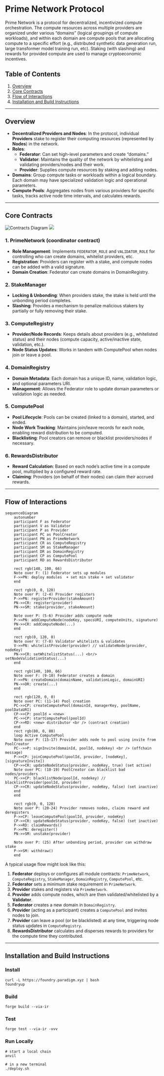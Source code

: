 # Prime Network Protocol

Prime Network is a protocol for decentralized, incentivized compute orchestration. The compute resources across multiple providers are organized under various “domains” (logical groupings of compute workloads), and within each domain are compute pools that are allocating compute to a specific effort (e.g., distributed synthetic data generation run, large transformer model training run, etc). Staking (with slashing) and rewards for provided compute are used to manage cryptoeconomic incentives.

## Table of Contents

1. [Overview](#overview)  
2. [Core Contracts](#core-contracts)  
3. [Flow of Interactions](#flow-of-interactions)  
4. [Installation and Build Instructions](#installation-and-build-instructions)  

---

## Overview

- **Decentralized Providers and Nodes**: In the protocol, individual **Providers** stake to register their computing resources (represented by **Nodes**) in the network.  
- **Roles**:  
  - **Federator**: Can set high-level parameters and create “domains.”  
  - **Validator**: Maintains the quality of the network by whitelisting and validating providers/nodes and their work.
  - **Provider**: Supplies compute resources by staking and adding nodes.  
- **Domains**: Group compute tasks or workloads within a logical boundary. Each domain may have specialized validation logic and operational parameters.  
- **Compute Pools**: Aggregates nodes from various providers for specific tasks, tracks active node time intervals, and calculates rewards.

---

## Core Contracts

![Contracts Diagram](./assets/contracts.svg)
<img src="./assets/contracts.svg">

### 1. PrimeNetwork (coordinator contract)
- **Role Management**: Implements `FEDERATOR_ROLE` and `VALIDATOR_ROLE` for controlling who can create domains, whitelist providers, etc.  
- **Registration**: Providers can register with a stake, and compute nodes can be added with a valid signature.  
- **Domain Creation**: Federator can create domains in DomainRegistry.  

### 2. StakeManager
- **Locking & Unbonding**: When providers stake, the stake is held until the unbonding period completes.  
- **Slashing**: Provides a mechanism to penalize malicious stakers by partially or fully removing their stake.  

### 3. ComputeRegistry
- **Provider/Node Records**: Keeps details about providers (e.g., whitelisted status) and their nodes (compute capacity, active/inactive state, validation, etc.).  
- **Node Status Updates**: Works in tandem with ComputePool when nodes join or leave a pool.  

### 4. DomainRegistry
- **Domain Metadata**: Each domain has a unique ID, name, validation logic, and optional parameters URI.  
- **Management**: Allows the Federator role to update domain parameters or validation logic as needed.  

### 5. ComputePool
- **Pool Lifecycle**: Pools can be created (linked to a domain), started, and ended.  
- **Node Work Tracking**: Maintains join/leave records for each node, enabling reward distribution to be computed.  
- **Blacklisting**: Pool creators can remove or blacklist providers/nodes if necessary.  

### 6. RewardsDistributor
- **Reward Calculation**: Based on each node’s active time in a compute pool, multiplied by a configured reward rate.  
- **Claiming**: Providers (on behalf of their nodes) can claim their accrued rewards.   

---

## Flow of Interactions

```mermaid
sequenceDiagram
    autonumber
    participant F as Federator
    participant V as Validator
    participant P as Provider
    participant PC as PoolCreator
    participant PN as PrimeNetwork
    participant CR as ComputeRegistry
    participant SM as StakeManager
    participant DR as DomainRegistry
    participant CP as ComputePool
    participant RD as RewardsDistributor

    rect rgb(140, 100, 66)
    Note over F: (1) Federator sets up modules
    F->>PN: deploy modules  + set min stake + set validator
    end

    rect rgb(0, 0, 120)
    Note over P: (2-4) Provider registers
    P->>PN: registerProvider(stakeAmount)
    PN->>CR: register(provider)
    PN->>SM: stake(provider, stakeAmount)

    Note over P: (5-6) Provider adds compute node
    P->>PN: addComputeNode(nodeKey, specsURI, computeUnits, signature)
    PN->>CR: addComputeNode(...)
    end

    rect rgb(0, 120, 0)
    Note over V: (7-8) Validator whitelists & validates
    V->>PN: whitelistProvider(provider) // validateNode(provider, nodeKey)
    PN->>CR: setWhitelistStatus(...) <br/> setNodeValidationStatus(...)
    end

    rect rgb(140, 100, 66)
    Note over F: (9-10) Federator creates a domain
    F->>PN: createDomain(domainName, validationLogic, domainURI)
    PN->>DR: create(...)
    end

    rect rgb(120, 0, 0)
    Note over PC: (11-14) Pool creation
    PC->>CP: createComputePool(domainId, managerKey, poolName, poolDataURI)
    CP->>CP: poolId = <new>
    PC->>CP: startComputePool(poolId)
    CP->>RD: <new> distributor <br /> (contract creation)
    end
    rect rgb(80, 0, 80)
    loop Active ComputePool
    Note over P: (15-17) Provider adds node to pool using invite from PoolCreator
    PC-->>P: signInvite(domainId, poolId, nodekey) <br /> (offchain message)
    P->>CP: joinComputePool(poolId, provider, [nodeKey], [signatureInvite])
    CP->>CR: updateNodeStatus(provider, nodeKey, true) (set active)
    Note over PC: (18-19) PoolCreator can blacklist bad nodes/providers
    PC->>CP: blacklistNode(poolId, nodekey) // blacklistProvider(poolId, provider)
    CP->>CR: updateNodeStatus(provider, nodeKey, false) (set inactive)
    end
    end

    rect rgb(0, 0, 120)
    Note over P: (20-24) Provider removes nodes, claims reward and deregisters
    P->>CP: leaveComputePool(poolId, provider, nodeKey)
    CP->>CR: updateNodeStatus(provider, nodeKey, false) (set inactive)
    P->>RD: claimRewards()
    P->>PN: deregister()
    PN->>SM: unstake(provider)

    Note over P: (25) After unbonding period, provider can withdraw stake
    P->>SM: withdraw()
    end
```

A typical usage flow might look like this:

1. **Federator** deploys or configures all module contracts: `PrimeNetwork`, `ComputeRegistry`, `StakeManager`, `DomainRegistry`, `ComputePool`, etc.  
2. **Federator** sets a minimum stake requirement in `PrimeNetwork`.  
3. **Provider** stakes and registers via `PrimeNetwork`.  
4. **Provider** adds compute nodes, which are then validated/whitelisted by a **Validator**.  
5. **Federator** creates a new domain in `DomainRegistry`.  
6. **Provider** (acting as a participant) creates a `ComputePool` and invites nodes to join.  
7. **Provider** can leave a pool (or be blacklisted) at any time, triggering node status updates in `ComputeRegistry`.  
8. **RewardsDistributor** calculates and disperses rewards to providers for the compute time they contributed.

---

## Installation and Build Instructions

### Install
```shell
curl -L https://foundry.paradigm.xyz | bash
foundryup
```

### Build

```shell
forge build --via-ir
```

### Test

```shell
forge test --via-ir -vvv
```

### Run Locally

```shell
# start a local chain
anvil

# in a new terminal
./deploy.sh
```
